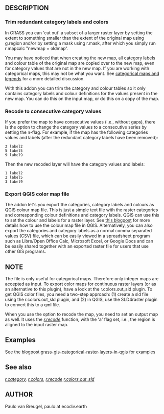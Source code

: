 ## DESCRIPTION

### Trim redundant category labels and colors

In GRASS you can 'cut out' a subset of a larger raster layer by setting
the extent to something smaller than the extent of the original map
using g.region and/or by setting a mask using r.mask, after which you
simply run r.mapcalc "newmap = oldmap".

You may have noticed that when creating the new map, all category labels
and colour table of the original map are copied over to the new map,
even for category values that are not in the new map. If you are working
with categorical maps, this may not be what you want. See
[categorical maps and legends](https://pvanb.wordpress.com/2015/09/22/categorical-maps-and-legends/)
for a more detailed discussion.

With this addon you can trim the category and colour tables so it only
contains category labels and colour definitions for the values present
in the new map. You can do this on the input map, or do this on a copy
of the map.

### Recode to consecutive category values

If you prefer the map to have consecutive values (i.e., without gaps),
there is the option to change the category values to a consecutive
series by setting the n-flag. For example, if the map has the following
categories values and labels (after the redundant category labels have
been removed):

```text
2 label2
5 label5
9 label9
```

Then the new recoded layer will have the category values and labels:

```text
1 label2
2 label5
3 label9
```

### Export QGIS color map file

The addon let's you export the categories, category labels and colours
as QGIS colour map file. This is just a simple text file with the raster
categories and corresponding colour definitions and category labels.
QGIS can use this to set the colour and labels for a raster layer. See
[this
blogpost](https://pvanb.wordpress.com/2015/09/22/categorical-maps-and-legends/)
for more details how to use the colour map file in QGIS. Alternatively,
you can also export the categories and category labels as a normal comma
separated values (CSV) file, which can be easily viewed in a spreadsheet
program such as Libre/Open Office Calc, Microsoft Excel, or Google Docs
and can be easily shared together with an exported raster file for users
that use other GIS programs.

## NOTE

The file is only useful for categorical maps. Therefore only integer
maps are accepted as input. To export color maps for continuous raster
layers (or as an alternative to this plugin), have a look at the
r.colors.out\_sld plugin. To get QGIS color files, you need a two-step
approach: (1) create a sld file using the r.colors.out\_sld plugin, and
(2) in QGIS, use the SLD4raster plugin to convert this to a qml file.

When you use the option to recode the map, you need to set an output map
as well. It uses the
*[r.recode](https://grass.osgeo.org/grass-stable/manuals/r.recode.html)*
function, with the 'a' flag set, i.e., the region is aligned to the
input raster map.

## Examples

See the blogpost
[grass-gis-categorical-raster-layers-in-qgis](https://pvanb.wordpress.com/grass-gis-categorical-raster-layers-in-qgis)
for examples

## See also

*[r.category](https://grass.osgeo.org/grass-stable/manuals/r.category.html),
[r.colors](https://grass.osgeo.org/grass-stable/manuals/r.colors.html),
[r.recode](https://grass.osgeo.org/grass-stable/manuals/r.recode.html)
[r.colors.out\_sld](r.colors.out_sld.md)*

## AUTHOR

Paulo van Breugel, paulo at ecodiv.earth
